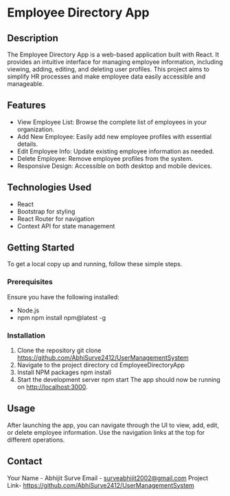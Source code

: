 
# Employee Directory App

## Description

The Employee Directory App is a web-based application built with React. It provides an intuitive interface for managing employee information, including viewing, adding, editing, and deleting user profiles. This project aims to simplify HR processes and make employee data easily accessible and manageable.

## Features

- View Employee List: Browse the complete list of employees in your organization.
- Add New Employee: Easily add new employee profiles with essential details.
- Edit Employee Info: Update existing employee information as needed.
- Delete Employee: Remove employee profiles from the system.
- Responsive Design: Accessible on both desktop and mobile devices.

## Technologies Used

- React
- Bootstrap for styling
- React Router for navigation
- Context API for state management

## Getting Started

To get a local copy up and running, follow these simple steps.

### Prerequisites

Ensure you have the following installed:
- Node.js
- npm
npm install npm@latest -g

### Installation

1. Clone the repository
git clone https://github.com/AbhiSurve2412/UserManagementSystem
2. Navigate to the project directory
cd EmployeeDirectoryApp
3. Install NPM packages
npm install
4. Start the development server
npm start
The app should now be running on [http://localhost:3000](http://localhost:3000).

## Usage

After launching the app, you can navigate through the UI to view, add, edit, or delete employee information. Use the navigation links at the top for different operations.

## Contact

Your Name - Abhijit Surve
Email - surveabhijit2002@gmail.com
Project Link- https://github.com/AbhiSurve2412/UserManagementSystem
